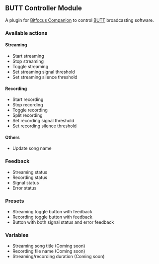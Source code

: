 ## BUTT Controller Module

A plugin for [Bitfocus Companion](https://bitfocus.io/) to control
[BUTT](https://danielnoethen.de/butt/) broadcasting software.

### Available actions

#### Streaming

- Start streaming
- Stop streaming
- Toggle streaming
- Set streaming signal threshold
- Set streaming silence threshold

#### Recording

- Start recording
- Stop recording
- Toggle recording
- Split recording
- Set recording signal threshold
- Set recording silence threshold

#### Others

- Update song name

### Feedback

- Streaming status
- Recording status
- Signal status
- Error status

### Presets

- Streaming toggle button with feedback
- Recording toggle button with feedback
- Button with both signal status and error feedback
### Variables

- Streaming song title (Coming soon)
- Recording file name (Coming soon)
- Streaming/recording duration (Coming soon)
